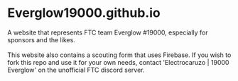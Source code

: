 # Everglow19000.github.io
A website that represents FTC team Everglow #19000, especially for sponsors and the likes.<br>
<br>
This website also contains a scouting form that uses Firebase. If you wish to fork this repo and use it for your own needs,  contact 'Electrocaruzo | 19000 Everglow' on the unofficial FTC discord server.<br>